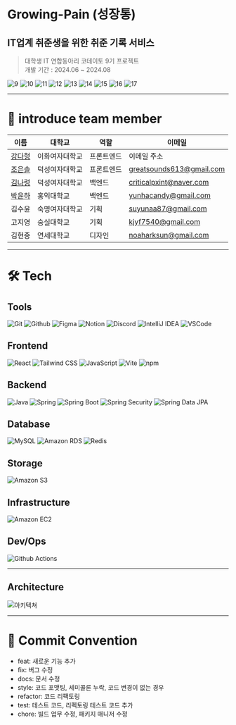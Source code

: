 # Growing-Pain (성장통)
## IT업계 취준생을 위한 취준 기록 서비스

> 대학생 IT 연합동아리 코테이토 9기 프로젝트 </br>
> 개발 기간 : 2024.06 ~ 2024.08 </br>

![9](https://github.com/user-attachments/assets/de440534-47a2-4d09-8af7-ce21e8385085)
![10](https://github.com/user-attachments/assets/3d784868-25b7-4830-b8db-b41344fe4c7e)
![11](https://github.com/user-attachments/assets/c5193bad-cd87-44ae-8bb6-e6ddcdd92e96)
![12](https://github.com/user-attachments/assets/8b19d100-c8a8-46d5-8ba0-1a94fc99c7fd)
![13](https://github.com/user-attachments/assets/46c690aa-c79c-417e-9dde-87b95f324a68)
![14](https://github.com/user-attachments/assets/5ba532ec-b66a-4086-960c-e8d00c44b919)
![15](https://github.com/user-attachments/assets/66f43e3a-b6ab-4897-ba0c-5740c5db59d2)
![16](https://github.com/user-attachments/assets/e557766f-d4f2-4ed3-b4a2-5f95dae77a0a)
![17](https://github.com/user-attachments/assets/f337b015-8a5d-4877-8ffd-7cf2a9f48ef5)

---

# 👋 introduce team member

| 이름                                  |대학교        |역할  | 이메일                |
|-------------------------------------| -------------- | ------ | -------------------- |
| [강다형](https://github.com/yongaricode)   | 이화여자대학교 | 프론트엔드 | 이메일 주소 |
| [조은솔](https://github.com/haydenCho) | 덕성여자대학교     | 프론트엔드 | greatsounds613@gmail.com |
| [김나령](https://github.com//nar0ng)    | 덕성여자대학교     | 백엔드 | criticalpxint@naver.com |
| [박윤하](https://github.com/yunhacandy)   | 홍익대학교    | 백엔드 | yunhacandy@gmail.com |
| 김수윤                                | 숙명여자대학교     | 기획 | suyunaa87@gmail.com |
| 고지영                               | 숭실대학교     | 기획 | kjyf7540@gmail.com |
| 김현중                                 | 연세대학교    | 디자인 | noaharksun@gmail.com |


---

# 🛠️ Tech

## Tools
![Git](https://img.shields.io/badge/Git-F05032?style=for-the-badge&logo=git&logoColor=white)
![Github](https://img.shields.io/badge/Github-F05032?style=for-the-badge&logo=github&logoColor=white)
![Figma](https://img.shields.io/badge/Figma-24E1E?style=for-the-badge&logo=figma&logoColor=white)
![Notion](https://img.shields.io/badge/Notion-000000?style=for-the-badge&logo=notion&logoColor=white)
![Discord](https://img.shields.io/badge/Discord-5865F2?style=for-the-badge&logo=discord&logoColor=white)
![IntelliJ IDEA](https://img.shields.io/badge/IntelliJ_IDEA-000000?style=for-the-badge&logo=intellijidea&logoColor=white)
![VSCode](https://img.shields.io/badge/VSCode-2C2C32?style=for-the-badge&logo=visual-studio-code&logoColor=white)


## Frontend
![React](https://img.shields.io/badge/React-61DAFB?style=for-the-badge&logo=react&logoColor=white)
![Tailwind CSS](https://img.shields.io/badge/Tailwind_CSS-06B6D4?style=for-the-badge&logo=tailwindcss&logoColor=white)
![JavaScript](https://img.shields.io/badge/Javascript-F7DF1E?style=for-the-badge&logo=javascript&logoColor=white)
![Vite](https://img.shields.io/badge/Vite-646CFF?style=for-the-badge&logo=vite&logoColor=white)
![npm](https://img.shields.io/badge/npm-CB3837?style=for-the-badge&logo=npm&logoColor=white)


## Backend
![Java](https://img.shields.io/badge/java-007396?style=for-the-badge&logo=java&logoColor=white)
![Spring](https://img.shields.io/badge/Spring-6DB33F?style=for-the-badge&logo=spring&logoColor=white)
![Spring Boot](https://img.shields.io/badge/Spring_Boot-F2F4F9?style=for-the-badge&logo=spring-boot)
![Spring Security](https://img.shields.io/badge/Spring_Security-6DB33F?style=for-the-badge&logo=spring-security&logoColor=white)
![Spring Data JPA](https://img.shields.io/badge/Spring_Data_JPA-6DB33F?style=for-the-badge&logo=spring&logoColor=white)


## Database
![MySQL](https://img.shields.io/badge/mysql-%2300f.svg?style=for-the-badge&logo=mysql&logoColor=white)
![Amazon RDS](https://img.shields.io/badge/Amazon_RDS-527FFF?style=for-the-badge&logo=amazon-rds&logoColor=white)
![Redis](https://img.shields.io/badge/redis-DC382D?style=for-the-badge&logo=redis&logoColor=white)

## Storage
![Amazon S3](https://img.shields.io/badge/Amazon_S3-569A31?style=for-the-badge&logo=amazon-s3&logoColor=white)

## Infrastructure
![Amazon EC2](https://img.shields.io/badge/Amazon_EC2-FF9900?style=for-the-badge&logo=amazonec2&logoColor=white)

## Dev/Ops
![Github Actions](https://img.shields.io/badge/githubactions-2088FF?style=for-the-badge&logo=githubactions&logoColor=white)

---

## Architecture
![아키텍쳐](https://github.com/user-attachments/assets/83a6a6fa-b07a-4090-a5c4-5725bd5fd4c8)

---

# 🎯 Commit Convention

- feat: 새로운 기능 추가
- fix: 버그 수정
- docs: 문서 수정
- style: 코드 포맷팅, 세미콜론 누락, 코드 변경이 없는 경우
- refactor: 코드 리팩토링
- test: 테스트 코드, 리펙토링 테스트 코드 추가
- chore: 빌드 업무 수정, 패키지 매니저 수정

